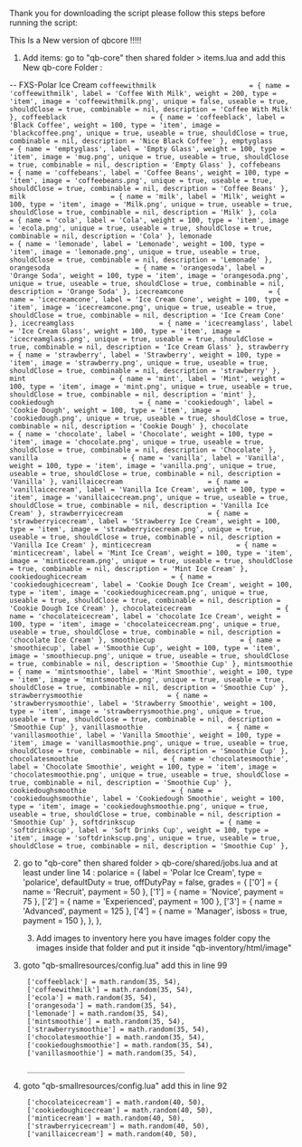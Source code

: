 Thank you for downloading the script please follow this steps before running the script:

This Is a New version of qbcore !!!!!

1. Add items:
go to "qb-core" then shared folder > items.lua and add this New qb-core Folder : 

 -- FXS-Polar Ice Cream
` coffeewithmilk                       = { name = 'coffeewithmilk', label = 'Coffee With Milk', weight = 200, type = 'item', image = 'coffeewithmilk.png', unique = false, useable = true, shouldClose = true, combinable = nil, description = 'Coffee With Milk' },
   coffeeblack                     = { name = 'coffeeblack', label = 'Black Coffee', weight = 100, type = 'item', image = 'blackcoffee.png', unique = true, useable = true, shouldClose = true, combinable = nil, description = 'Nice Black Coffee' },
    emptyglass                     = { name = 'emptyglass', label = 'Empty Glass', weight = 100, type = 'item', image = 'mug.png', unique = true, useable = true, shouldClose = true, combinable = nil, description = 'Empty Glass' },
    coffebeans                     = { name = 'coffebeans', label = 'Coffee Beans', weight = 100, type = 'item', image = 'coffeebeans.png', unique = true, useable = true, shouldClose = true, combinable = nil, description = 'Coffee Beans' },
    milk                     = { name = 'milk', label = 'Milk', weight = 100, type = 'item', image = 'Milk.png', unique = true, useable = true, shouldClose = true, combinable = nil, description = 'Milk' },
    cola                     = { name = 'cola', label = 'Cola', weight = 100, type = 'item', image = 'ecola.png', unique = true, useable = true, shouldClose = true, combinable = nil, description = 'Cola' },
    lemonade                     = { name = 'lemonade', label = 'Lemonade', weight = 100, type = 'item', image = 'lemonade.png', unique = true, useable = true, shouldClose = true, combinable = nil, description = 'Lemonade' },
    orangesoda                     = { name = 'orangesoda', label = 'Orange Soda', weight = 100, type = 'item', image = 'orangesoda.png', unique = true, useable = true, shouldClose = true, combinable = nil, description = 'Orange Soda' },
    icecreamcone                     = { name = 'icecreamcone', label = 'Ice Cream Cone', weight = 100, type = 'item', image = 'icecreamcone.png', unique = true, useable = true, shouldClose = true, combinable = nil, description = 'Ice Cream Cone' },
    icecreamglass                     = { name = 'icecreamglass', label = 'Ice Cream Glass', weight = 100, type = 'item', image = 'icecreamglass.png', unique = true, useable = true, shouldClose = true, combinable = nil, description = 'Ice Cream Glass' },
    strawberry                     = { name = 'strawberry', label = 'Strawberry', weight = 100, type = 'item', image = 'strawberry.png', unique = true, useable = true, shouldClose = true, combinable = nil, description = 'strawberry' },
    mint                     = { name = 'mint', label = 'Mint', weight = 100, type = 'item', image = 'mint.png', unique = true, useable = true, shouldClose = true, combinable = nil, description = 'mint' },
    cookiedough                     = { name = 'cookiedough', label = 'Cookie Dough', weight = 100, type = 'item', image = 'cookiedough.png', unique = true, useable = true, shouldClose = true, combinable = nil, description = 'Cookie Dough' },
    chocolate                     = { name = 'chocolate', label = 'Chocolate', weight = 100, type = 'item', image = 'chocolate.png', unique = true, useable = true, shouldClose = true, combinable = nil, description = 'Chocolate' },
    vanilla                     = { name = 'vanilla', label = 'Vanilla', weight = 100, type = 'item', image = 'vanilla.png', unique = true, useable = true, shouldClose = true, combinable = nil, description = 'Vanilla' },
    vanillaicecream                     = { name = 'vanillaicecream', label = 'Vanilla Ice Cream', weight = 100, type = 'item', image = 'vanillaicecream.png', unique = true, useable = true, shouldClose = true, combinable = nil, description = 'Vanilla Ice Cream' },
    strawberryicecream                     = { name = 'strawberryicecream', label = 'Strawberry Ice Cream', weight = 100, type = 'item', image = 'strawberryicecream.png', unique = true, useable = true, shouldClose = true, combinable = nil, description = 'Vanilla Ice Cream' },
    minticecream                     = { name = 'minticecream', label = 'Mint Ice Cream', weight = 100, type = 'item', image = 'minticecream.png', unique = true, useable = true, shouldClose = true, combinable = nil, description = 'Mint Ice Cream' },
    cookiedoughicecream                     = { name = 'cookiedoughicecream', label = 'Cookie Dough Ice Cream', weight = 100, type = 'item', image = 'cookiedoughicecream.png', unique = true, useable = true, shouldClose = true, combinable = nil, description = 'Cookie Dough Ice Cream' },
    chocolateicecream                     = { name = 'chocolateicecream', label = 'chocolate Ice Cream', weight = 100, type = 'item', image = 'chocolateicecream.png', unique = true, useable = true, shouldClose = true, combinable = nil, description = 'chocolate Ice Cream' },
    smoothiecup                     = { name = 'smoothiecup', label = 'Smoothie Cup', weight = 100, type = 'item', image = 'smoothiecup.png', unique = true, useable = true, shouldClose = true, combinable = nil, description = 'Smoothie Cup' },
    mintsmoothie                     = { name = 'mintsmoothie', label = 'Mint Smoothie', weight = 100, type = 'item', image = 'mintsmoothie.png', unique = true, useable = true, shouldClose = true, combinable = nil, description = 'Smoothie Cup' },
    strawberrysmoothie                     = { name = 'strawberrysmoothie', label = 'Strawberry Smoothie', weight = 100, type = 'item', image = 'strawberrysmoothie.png', unique = true, useable = true, shouldClose = true, combinable = nil, description = 'Smoothie Cup' },
    vanillasmoothie                     = { name = 'vanillasmoothie', label = 'Vanilla Smoothie', weight = 100, type = 'item', image = 'vanillasmoothie.png', unique = true, useable = true, shouldClose = true, combinable = nil, description = 'Smoothie Cup' },
    chocolatesmoothie                     = { name = 'chocolatesmoothie', label = 'Chocolate Smoothie', weight = 100, type = 'item', image = 'chocolatesmoothie.png', unique = true, useable = true, shouldClose = true, combinable = nil, description = 'Smoothie Cup' },
    cookiedoughsmoothie                     = { name = 'cookiedoughsmoothie', label = 'Cookiedough Smoothie', weight = 100, type = 'item', image = 'cookiedoughsmoothie.png', unique = true, useable = true, shouldClose = true, combinable = nil, description = 'Smoothie Cup' },
    softdrinkscup                     = { name = 'softdrinkscup', label = 'Soft Drinks Cup', weight = 100, type = 'item', image = 'softdrinkscup.png', unique = true, useable = true, shouldClose = true, combinable = nil, description = 'Smoothie Cup' }, `



2. go to "qb-core" then shared folder > qb-core/shared/jobs.lua and at least under line 14  : 
    	polarice = {
		label = 'Polar Ice Cream',
		type = 'polarice',
		defaultDuty = true,
		offDutyPay = false,
		grades = {
			['0'] = { name = 'Recruit', payment = 50 },
			['1'] = { name = 'Novice', payment = 75 },
			['2'] = { name = 'Experienced', payment = 100 },
			['3'] = { name = 'Advanced', payment = 125 },
			['4'] = { name = 'Manager', isboss = true, payment = 150 },
		},
	},

    3.  Add images to inventory
here you have images folder copy the images inside that folder and put it inside "qb-inventory/html/image"

4. goto "qb-smallresources/config.lua" add this in line 99

        ['coffeeblack'] = math.random(35, 54),
        ['coffeewithmilk'] = math.random(35, 54),
        ['ecola'] = math.random(35, 54),
        ['orangesoda'] = math.random(35, 54),
        ['lemonade'] = math.random(35, 54),
        ['mintsmoothie'] = math.random(35, 54),
        ['strawberrysmoothie'] = math.random(35, 54),
        ['chocolatesmoothie'] = math.random(35, 54),
        ['cookiedoughsmoothie'] = math.random(35, 54),
        ['vanillasmoothie'] = math.random(35, 54),
    
		_______________________________________

4. goto "qb-smallresources/config.lua" add this in line 92

        ['chocolateicecream'] = math.random(40, 50),
        ['cookiedoughicecream'] = math.random(40, 50),
        ['minticecream'] = math.random(40, 50),
        ['strawberryicecream'] = math.random(40, 50),
        ['vanillaicecream'] = math.random(40, 50),
